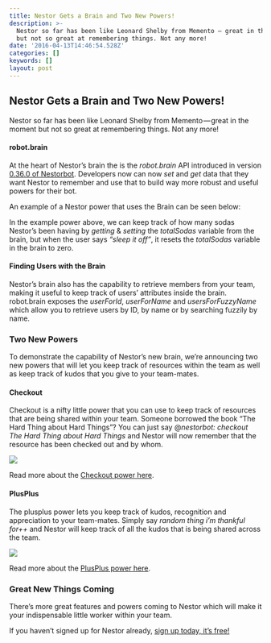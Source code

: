```yaml
---
title: Nestor Gets a Brain and Two New Powers!
description: >-
  Nestor so far has been like Leonard Shelby from Memento — great in the moment
  but not so great at remembering things. Not any more!
date: '2016-04-13T14:46:54.528Z'
categories: []
keywords: []
layout: post
---
```


## Nestor Gets a Brain and Two New Powers!

Nestor so far has been like Leonard Shelby from Memento — great in the moment but not so great at remembering things. Not any more!

#### robot.brain

At the heart of Nestor’s brain the is the _robot.brain_ API introduced in version [0.36.0 of Nestorbot](https://github.com/zerobotlabs/nestorbot/releases/tag/v0.36.1). Developers now can now _set_ and _get_ data that they want Nestor to remember and use that to build way more robust and useful powers for their bot.

An example of a Nestor power that uses the Brain can be seen below:

In the example power above, we can keep track of how many sodas Nestor’s been having by _getting_ & _setting_ the _totalSodas_ variable from the brain, but when the user says _“sleep it off”_, it resets the _totalSodas_ variable in the brain to zero.

#### Finding Users with the Brain

Nestor’s brain also has the capability to retrieve members from your team, making it useful to keep track of users’ attributes inside the brain. robot.brain exposes the _userForId_, _userForName_ and _usersForFuzzyName_ which allow you to retrieve users by ID, by name or by searching fuzzily by name.

### Two New Powers

To demonstrate the capability of Nestor’s new brain, we’re announcing two new powers that will let you keep track of resources within the team as well as keep track of kudos that you give to your team-mates.

#### Checkout

Checkout is a nifty little power that you can use to keep track of resources that are being shared within your team. Someone borrowed the book “The Hard Thing about Hard Things”? You can just say @_nestorbot: checkout The Hard Thing about Hard Things_ and Nestor will now remember that the resource has been checked out and by whom.

![](https://cdn-images-1.medium.com/max/800/1*330WS5u2m5CjLcOhtmDbMA.png)

Read more about the [Checkout power here](https://www.asknestor.me/powers/checkout).

#### PlusPlus

The plusplus power lets you keep track of kudos, recognition and appreciation to your team-mates. Simply say _random thing i’m thankful for++_ and Nestor will keep track of all the kudos that is being shared across the team.

![](https://cdn-images-1.medium.com/max/800/1*1ICxBooikOBg8UTjZIBynQ.png)

Read more about the [PlusPlus power here](https://www.asknestor.me/powers/plusplus).

### Great New Things Coming

There’s more great features and powers coming to Nestor which will make it your indispensable little worker within your team.

If you haven’t signed up for Nestor already, [sign up today, it’s free!](https://www.asknestor.me)